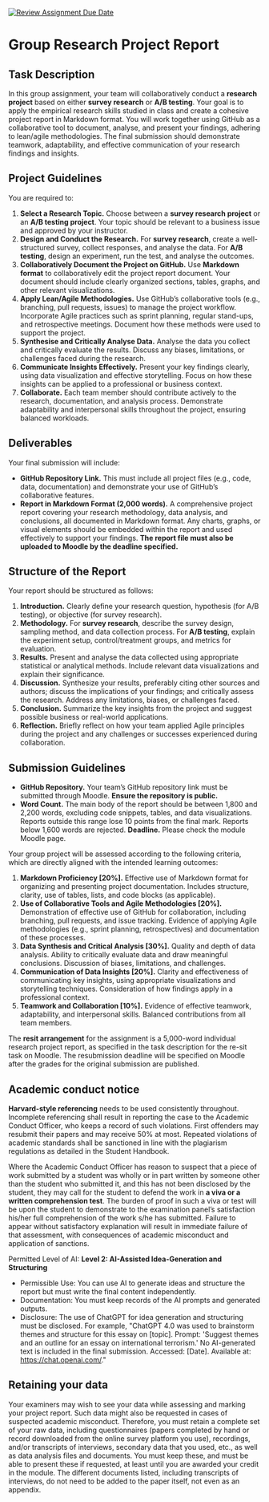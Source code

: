 [![Review Assignment Due Date](https://classroom.github.com/assets/deadline-readme-button-22041afd0340ce965d47ae6ef1cefeee28c7c493a6346c4f15d667ab976d596c.svg)](https://classroom.github.com/a/rutA5F3c)
# Group Research Project Report
## Task Description

In this group assignment, your team will collaboratively conduct a **research project** based on either **survey research** or **A/B testing**. Your goal is to apply the empirical research skills studied in class and create a cohesive project report in Markdown format. You will work together using GitHub as a collaborative tool to document, analyse, and present your findings, adhering to lean/agile methodologies. The final submission should demonstrate teamwork, adaptability, and effective communication of your research findings and insights.

## Project Guidelines

You are required to:

1. **Select a Research Topic.** Choose between a **survey research project** or an **A/B testing project**. Your topic should be relevant to a business issue and approved by your instructor.
2. **Design and Conduct the Research.** For **survey research**, create a well-structured survey, collect responses, and analyse the data. For **A/B testing**, design an experiment, run the test, and analyse the outcomes.
3. **Collaboratively Document the Project on GitHub.** Use **Markdown format** to collaboratively edit the project report document. Your document should include clearly organized sections, tables, graphs, and other relevant visualizations.
4. **Apply Lean/Agile Methodologies.** Use GitHub’s collaborative tools (e.g., branching, pull requests, issues) to manage the project workflow. Incorporate Agile practices such as sprint planning, regular stand-ups, and retrospective meetings. Document how these methods were used to support the project.
5. **Synthesise and Critically Analyse Data.** Analyse the data you collect and critically evaluate the results. Discuss any biases, limitations, or challenges faced during the research.
6. **Communicate Insights Effectively.** Present your key findings clearly, using data visualization and effective storytelling. Focus on how these insights can be applied to a professional or business context.
7. **Collaborate.** Each team member should contribute actively to the research, documentation, and analysis process. Demonstrate adaptability and interpersonal skills throughout the project, ensuring balanced workloads.

## Deliverables

Your final submission will include:

- **GitHub Repository Link.** This must include all project files (e.g., code, data, documentation) and demonstrate your use of GitHub’s collaborative features.
- **Report in Markdown Format (2,000 words).** A comprehensive project report covering your research methodology, data analysis, and conclusions, all documented in Markdown format. Any charts, graphs, or visual elements should be embedded within the report and used effectively to support your findings. **The report file must also be uploaded to Moodle by the deadline specified.**

## Structure of the Report

Your report should be structured as follows:

1. **Introduction.** Clearly define your research question, hypothesis (for A/B testing), or objective (for survey research).
2. **Methodology.** For **survey research**, describe the survey design, sampling method, and data collection process. For **A/B testing**, explain the experiment setup, control/treatment groups, and metrics for evaluation.
3. **Results.** Present and analyse the data collected using appropriate statistical or analytical methods. Include relevant data visualizations and explain their significance.
4. **Discussion.** Synthesize your results, preferably citing other sources and authors; discuss the implications of your findings; and critically assess the research. Address any limitations, biases, or challenges faced.
5. **Conclusion.** Summarize the key insights from the project and suggest possible business or real-world applications.
6. **Reflection.** Briefly reflect on how your team applied Agile principles during the project and any challenges or successes experienced during collaboration.

## Submission Guidelines

- **GitHub Repository.** Your team’s GitHub repository link must be submitted through Moodle. **Ensure the repository is public.**
- **Word Count.** The main body of the report should be between 1,800 and 2,200 words, excluding code snippets, tables, and data visualizations. Reports outside this range lose 10 points from the final mark. Reports below 1,600 words are rejected.
**Deadline.** Please check the module Moodle page.

Your group project will be assessed according to the following criteria, which are directly aligned with the intended learning outcomes:

1. **Markdown Proficiency [20%].** Effective use of Markdown format for organizing and presenting project documentation. Includes structure, clarity, use of tables, lists, and code blocks (as applicable).
2. **Use of Collaborative Tools and Agile Methodologies [20%].** Demonstration of effective use of GitHub for collaboration, including branching, pull requests, and issue tracking. Evidence of applying Agile methodologies (e.g., sprint planning, retrospectives) and documentation of these processes.
3. **Data Synthesis and Critical Analysis [30%].** Quality and depth of data analysis. Ability to critically evaluate data and draw meaningful conclusions. Discussion of biases, limitations, and challenges.
4. **Communication of Data Insights [20%].** Clarity and effectiveness of communicating key insights, using appropriate visualizations and storytelling techniques. Consideration of how findings apply in a professional context.
5. **Teamwork and Collaboration [10%].** Evidence of effective teamwork, adaptability, and interpersonal skills. Balanced contributions from all team members.

The **resit arrangement** for the assignment is a 5,000-word individual research project report, as specified in the task description for the re-sit task on Moodle. The resubmission deadline will be specified on Moodle after the grades for the original submission are published.

## Academic conduct notice

**Harvard-style referencing** needs to be used consistently throughout. Incomplete referencing shall result in reporting the case to the Academic Conduct Officer, who keeps a record of such violations. First offenders may resubmit their papers and may receive 50% at most. Repeated violations of academic standards shall be sanctioned in line with the plagiarism regulations as detailed in the Student Handbook.

Where the Academic Conduct Officer has reason to suspect that a piece of work submitted by a student was wholly or in part written by someone other than the student who submitted it, and this has not been disclosed by the student, they may call for the student to defend the work in **a viva or a written comprehension test**. The burden of proof in such a viva or test will be upon the student to demonstrate to the examination panel’s satisfaction his/her full comprehension of the work s/he has submitted. Failure to appear without satisfactory explanation will result in immediate failure of that assessment, with consequences of academic misconduct and application of sanctions.

Permitted Level of AI: **Level 2: AI-Assisted Idea-Generation and Structuring**

- Permissible Use: You can use AI to generate ideas and structure the report but must write the final content independently.
- Documentation: You must keep records of the AI prompts and generated outputs.
- Disclosure: The use of ChatGPT for idea generation and structuring must be disclosed. For example, "ChatGPT 4.0 was used to brainstorm themes and structure for this essay on [topic]. Prompt: 'Suggest themes and an outline for an essay on international terrorism.' No AI-generated text is included in the final submission. Accessed: [Date]. Available at: https://chat.openai.com/."

## Retaining your data

Your examiners may wish to see your data while assessing and marking your project report. Such data might also be requested in cases of suspected academic misconduct. Therefore, you must retain a complete set of your raw data, including questionnaires (papers completed by hand or record downloaded from the online survey platform you use), recordings, and/or transcripts of interviews, secondary data that you used, etc., as well as data analysis files and documents. You must keep these, and must be able to present these if requested, at least until you are awarded your credit in the module. The different documents listed, including transcripts of interviews, do not need to be added to the paper itself, not even as an appendix.